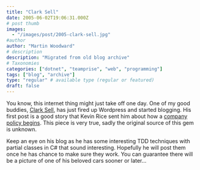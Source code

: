 ```yaml
---
title: "Clark Sell"
date: 2005-06-02T19:06:31.000Z
# post thumb
images:
  - "/images/post/2005-clark-sell.jpg"
#author
author: "Martin Woodward"
# description
description: "Migrated from old blog archive"
# Taxonomies
categories: ["dotnet", "teamprise", "web", "programming"]
tags: ["blog", "archive"]
type: "regular" # available type (regular or featured)
draft: false
---
```

You know, this internet thing might just take off one day.  One of my good buddies, [Clark Sell](http://www.csell.net), has just fired up Wordpress and started blogging.  His first post is a good story that Kevin Rice sent him about how a [company policy begins](http://csell.net/?p=6).  This piece is very true, sadly the original source of this gem is unknown.  

Keep an eye on his blog as he has some interesting TDD techniques with partial classes in C# that sound interesting.  Hopefully he will post them once he has chance to make sure they work.  You can guarantee there will be a picture of one of his beloved cars sooner or later...